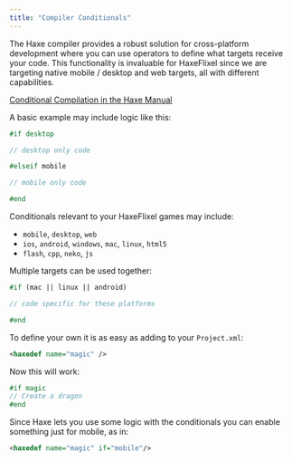 ```yaml
---
title: "Compiler Conditionals"
---
```

The Haxe compiler provides a robust solution for cross-platform development where you can use operators to define what targets receive your code. This functionality is invaluable for HaxeFlixel since we are targeting native mobile / desktop and web targets, all with different capabilities.

[Conditional Compilation in the Haxe Manual](https://haxe.org/manual/lf-condition-compilation.html)

A basic example may include logic like this:

``` haxe
#if desktop

// desktop only code

#elseif mobile

// mobile only code

#end
```
Conditionals relevant to your HaxeFlixel games may include:

- `mobile`, `desktop`, `web`
- `ios`, `android`, `windows`, `mac`, `linux`, `html5`
- `flash`, `cpp`, `neko`, `js`

Multiple targets can be used together:


```haxe
#if (mac || linux || android)

// code specific for these platforms

#end
```

To define your own it is as easy as adding to your ```Project.xml```:

```xml
<haxedef name="magic" />
```

Now this will work:

```haxe
#if magic
// Create a dragon
#end
```

Since Haxe lets you use some logic with the conditionals you can enable something just for mobile, as in:

```xml
<haxedef name="magic" if="mobile"/>
```
